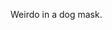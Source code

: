 Weirdo in a dog mask.


<!---
xpupcuddlesx/xpupcuddlesx is a ✨ special ✨ repository because its `README.md` (this file) appears on your GitHub profile.
You can click the Preview link to take a look at your changes.
--->
